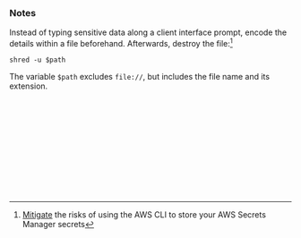 
<br>

### Notes

Instead of typing sensitive data along a client interface prompt, encode the details within a file beforehand.  Afterwards, destroy the file:[^risks]

```shell
shred -u $path
```

The variable `$path` excludes `file://`, but includes the file name and its extension.

<br>
<br>

<br>
<br>

<br>
<br>

<br>
<br>

[^risks]: <a href="https://docs.aws.amazon.com/secretsmanager/latest/userguide/security_cli-exposure-risks.html" target="_blank">Mitigate</a> the risks of using the AWS CLI to store your AWS Secrets Manager secrets

<br>
<br>